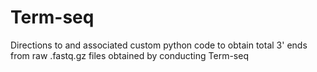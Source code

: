 # Term-seq
Directions to and associated custom python code to obtain total 3' ends from raw .fastq.gz files obtained by conducting Term-seq
